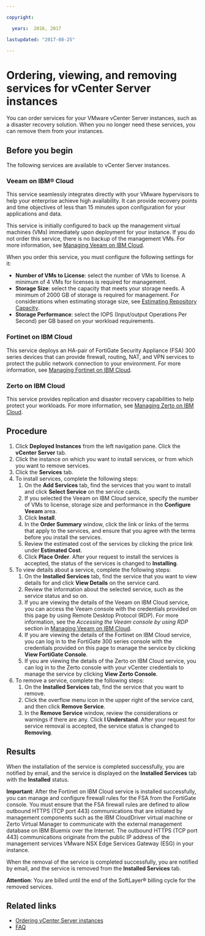 ```yaml
---

copyright:

  years:  2016, 2017

lastupdated: "2017-08-25"

---
```


# Ordering, viewing, and removing services for vCenter Server instances

You can order services for your VMware vCenter Server instances, such as a disaster recovery solution. When you no longer need these services, you can remove them from your instances.

## Before you begin

The following services are available to vCenter Server instances.

### Veeam on IBM® Cloud

This service seamlessly integrates directly with your VMware hypervisors to help your enterprise achieve high availability. It can provide recovery points and time objectives of less than 15 minutes upon configuration for your applications and data.

This service is initially configured to back up the management virtual machines (VMs) immediately upon deployment for your instance. If you do not order this service, there is no backup of the management VMs. For more information, see [Managing Veeam on IBM Cloud](../vmonic/managingveeam.html).

When you order this service, you must configure the following settings for it:
* **Number of VMs to License**: select the number of VMs to license. A minimum of 4 VMs for licenses is required for management.
* **Storage Size**: select the capacity that meets your storage needs. A minimum of 2000 GB of storage is required for management. For considerations when estimating storage size, see [Estimating Repository Capacity](https://bp.veeam.expert/resource_planning/repository_planning_sizing.html).
* **Storage Performance**: select the IOPS (Input/output Operations Per Second) per GB based on your workload requirements.

### Fortinet on IBM Cloud

This service deploys an HA-pair of FortiGate Security Appliance (FSA) 300 series devices that can provide firewall, routing, NAT, and VPN services to protect the public network connection to your environment. For more information, see [Managing Fortinet on IBM Cloud](../vmonic/managingfsa.html).

### Zerto on IBM Cloud

This service provides replication and disaster recovery capabilities to help protect your workloads. For more information, see [Managing Zerto on IBM Cloud](../vmonic/managingzertodr.html).

## Procedure

1. Click **Deployed Instances** from the left navigation pane. Click the **vCenter Server** tab.
2. Click the instance on which you want to install services, or from which you want to remove services.
3. Click the **Services** tab.
4. To install services, complete the following steps:
   1. On the **Add Services** tab, find the services that you want to install and click **Select Service** on the service cards.
   2. If you selected the Veeam on IBM Cloud service, specify the number of VMs to license, storage size and performance in the **Configure Veeam** area.
   3. Click **Install**.
   4. In the **Order Summary** window, click the link or links of the terms that apply to the services, and ensure that you agree with the terms before you install the services.
   5. Review the estimated cost of the services by clicking the price link under **Estimated Cost**.
   6. Click **Place Order**. After your request to install the services is accepted, the status of the services is changed to **Installing**.
5. To view details about a service, complete the following steps:
   1. On the **Installed Services** tab, find the service that you want to view details for and click **View Details** on the service
   card.
   2. Review the information about the selected service, such as the service status and so on.
   3. If you are viewing the details of the Veeam on IBM Cloud service, you can access the Veeam console with the credentials provided on this page by using Remote Desktop Protocol (RDP). For more information, see the _Accessing the Veeam console by using RDP_ section in [Managing Veeam on IBM Cloud](../vmonic/managingveeam.html).
   4. If you are viewing the details of the Fortinet on IBM Cloud service, you can log in to the FortiGate 300 series console with the credentials provided on this page to manage the service by clicking **View FortiGate Console**.
   5. If you are viewing the details of the Zerto on IBM Cloud service, you can log in to the Zerto console with your vCenter
   credentials to manage the service by clicking **View Zerto Console**.
6. To remove a service, complete the following steps:
   1. On the **Installed Services** tab, find the service that you want to remove.
   2. Click the overflow menu icon in the upper right of the service card, and then click **Remove Service**.
   3. In the **Remove Service** window, review the considerations or warnings if there are any. Click **I Understand**. After your
   request for service removal is accepted, the service status is changed to **Removing**.

## Results

When the installation of the service is completed successfully, you are notified by email, and the service is displayed on the **Installed Services** tab with the **Installed** status.

**Important**: After the Fortinet on IBM Cloud service is installed successfully, you can manage and configure firewall
rules for the FSA from the FortiGate console. You must ensure that the FSA firewall rules are defined to allow outbound HTTPS (TCP port 443) communications that are initiated by management components such as the IBM CloudDriver virtual machine or Zerto Virtual Manager to
communicate with the external management database on IBM Bluemix over the Internet. The outbound HTTPS (TCP port 443) communications originate from the public IP address of the management services VMware NSX Edge Services Gateway (ESG) in your instance.

When the removal of the service is completed successfully, you are notified by email, and the service is removed from the **Installed Services** tab.

**Attention**: You are billed until the end of the SoftLayer® billing cycle for the removed services.

## Related links

* [Ordering vCenter Server instances](vc_orderinginstance.html)
* [FAQ](../vmonic/faq.html)
